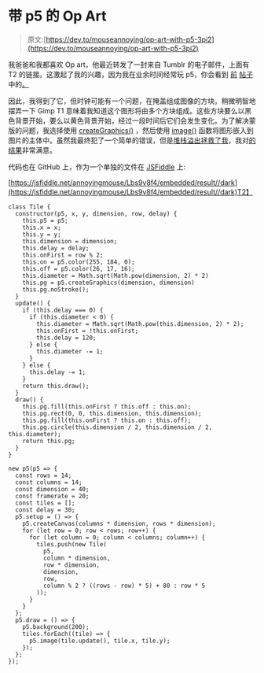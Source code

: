 # 带 p5 的 Op Art

> 原文:[https://dev.to/mouseannoying/op-art-with-p5-3pi2](https://dev.to/mouseannoying/op-art-with-p5-3pi2)

我爸爸和我都喜欢 Op art，他最近转发了一封来自 Tumblr 的电子邮件，上面有 T2 的链接。这激起了我的兴趣，因为我在业余时间经常玩 p5，你会看到 [前](http://drmsite.blogspot.com/2019/03/p5-tail.html) [帖子](http://drmsite.blogspot.com/2019/03/p5-explosions.html)中的[。](http://drmsite.blogspot.com/2019/04/p5-invader.html)

因此，我得到了它，但时钟可能有一个问题，在掩盖组成图像的方块。稍微明智地摆弄一下 Gimp T1 意味着我知道这个图形将由多个方块组成。这些方块要么以黑色背景开始，要么以黄色背景开始，经过一段时间后它们会发生变化。为了解决蒙版的问题，我选择使用 [createGraphics()](https://p5js.org/reference/#/p5/createGraphics) ，然后使用 [image()](https://p5js.org/reference/#/p5/image) 函数将图形嵌入到图片的主体中。虽然我最终犯了一个简单的错误，但是[堆栈溢出拯救了我](https://stackoverflow.com/questions/55971705/issues-with-multiple-p5-image)，我对[的结果](https://annoyingmouse.js.org/WireFrameJS/000-MISCELLANEOUS/OPART/)非常满意。

代码也在 GitHub 上，作为一个单独的文件在 [JSFiddle](https://jsfiddle.net/annoyingmouse/Lbs9v8f4/) 上:

[https://jsfiddle.net/annoyingmouse/Lbs9v8f4/embedded/result//dark](https://jsfiddle.net/annoyingmouse/Lbs9v8f4/embedded/result//dark)T2】

```
class Tile {
  constructor(p5, x, y, dimension, row, delay) {
    this.p5 = p5;
    this.x = x;
    this.y = y;
    this.dimension = dimension;
    this.delay = delay;
    this.onFirst = row % 2;
    this.on = p5.color(255, 184, 0);
    this.off = p5.color(26, 17, 16);
    this.diameter = Math.sqrt(Math.pow(dimension, 2) * 2)
    this.pg = p5.createGraphics(dimension, dimension)
    this.pg.noStroke();
  }
  update() {
    if (this.delay === 0) {
      if (this.diameter < 0) {
        this.diameter = Math.sqrt(Math.pow(this.dimension, 2) * 2);
        this.onFirst = !this.onFirst;
        this.delay = 120;
      } else {
        this.diameter -= 1;
      }
    } else {
      this.delay -= 1;
    }
    return this.draw();
  }
  draw() {
    this.pg.fill(this.onFirst ? this.off : this.on);
    this.pg.rect(0, 0, this.dimension, this.dimension);
    this.pg.fill(this.onFirst ? this.on : this.off);
    this.pg.circle(this.dimension / 2, this.dimension / 2, this.diameter);
    return this.pg;
  }
}

new p5(p5 => {
  const rows = 14;
  const columns = 14;
  const dimension = 40;
  const framerate = 20;
  const tiles = [];
  const delay = 30;
  p5.setup = () => {
    p5.createCanvas(columns * dimension, rows * dimension);
    for (let row = 0; row < rows; row++) {
      for (let column = 0; column < columns; column++) {
        tiles.push(new Tile(
          p5,
          column * dimension,
          row * dimension,
          dimension,
          row,
          column % 2 ? ((rows - row) * 5) + 80 : row * 5
        ));
      }
    }
  };
  p5.draw = () => {
    p5.background(200);
    tiles.forEach((tile) => {
      p5.image(tile.update(), tile.x, tile.y);
    });
  };
}); 
```